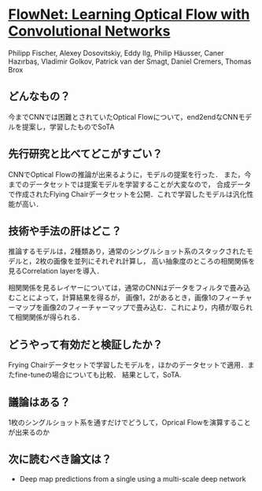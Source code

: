 # [FlowNet: Learning Optical Flow with Convolutional Networks](https://arxiv.org/abs/1504.06852)
Philipp Fischer, Alexey Dosovitskiy, Eddy Ilg, Philip Häusser, Caner Hazırbaş, Vladimir Golkov, Patrick van der Smagt, Daniel Cremers, Thomas Brox


## どんなもの？
今までCNNでは困難とされていたOptical Flowについて，end2endなCNNモデルを提案し，学習したものでSoTA

## 先行研究と比べてどこがすごい？
CNNでOptical Flowの推論が出来るように，モデルの提案を行った．
また，今までのデータセットでは提案モデルを学習することが大変なので，
合成データで作成されたFlying Chairデータセットを公開．これで学習したモデルは汎化性能が高い．

## 技術や手法の肝はどこ？
推論するモデルは，2種類あり，通常のシングルショット系のスタックされたモデルと，2枚の画像を並列にそれぞれ計算し，
高い抽象度のところの相関関係を見るCorrelation layerを導入．

相関関係を見るレイヤーについては，通常のCNNはデータをフィルタで畳み込むことによって，計算結果を得るが，
画像1，2があるとき，画像1のフィーチャーマップを画像2のフィーチャーマップで畳み込む．これにより，内積が取られて相関関係が得られる．

## どうやって有効だと検証したか？
Frying Chairデータセットで学習したモデルを，ほかのデータセットで適用．またfine-tuneの場合についても比較．
結果として，SoTA.

## 議論はある？
1枚のシングルショット系を通すだけでどうして，Oprical Flowを演算することが出来るのか

## 次に読むべき論文は？
* Deep map predictions from a single using a multi-scale deep network
